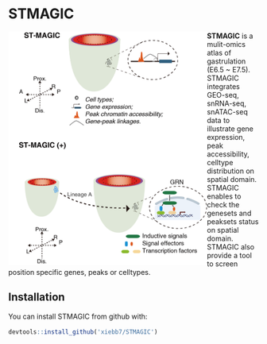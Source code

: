 # STMAGIC
<p><img src="figure/STMAGIC_readme.png" width="400px" align="left"></p> 

**STMAGIC** is a mulit-omics atlas of gastrulation (E6.5 ~ E7.5). STMAGIC integrates GEO-seq, snRNA-seq, snATAC-seq data
to illustrate gene expression, peak accessibility, celltype distribution on spatial domain. STMAGIC enables to check 
the genesets and peaksets status on spatial domain. STMAGIC also provide a tool to screen position specific genes, peaks or celltypes.

## Installation
You can install STMAGIC from github with:
```R
devtools::install_github('xiebb7/STMAGIC')
```
